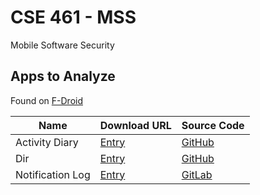# CSE 461 - MSS

Mobile Software Security

## Apps to Analyze

Found on [F-Droid](https://f-droid.org/en/packages/)

| Name             | Download URL                                                      | Source Code                                                          |
| ---------------- | ----------------------------------------------------------------- | -------------------------------------------------------------------- |
| Activity Diary   | [Entry](https://f-droid.org/en/packages/de.rampro.activitydiary/) | [GitHub](https://github.com/ramack/ActivityDiary)                    |
| Dir              | [Entry](https://f-droid.org/en/packages/com.veniosg.dir/)         | [GitHub](https://github.com/veniosg/Dir)                             |
| Notification Log | [Entry](https://f-droid.org/en/packages/de.jl.notificationlog/)   | [GitLab](https://gitlab.com/notificationlog/notificationlog-android) |
